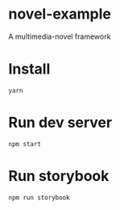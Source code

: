 # novel-example
A multimedia-novel framework

# Install
`yarn`

# Run dev server
`npm start`

# Run storybook
`npm run storybook`
